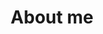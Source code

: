 ---
title: "About me"
layout: categories
permalink: /categories/
author_profile: true
sidebar_main: true
---